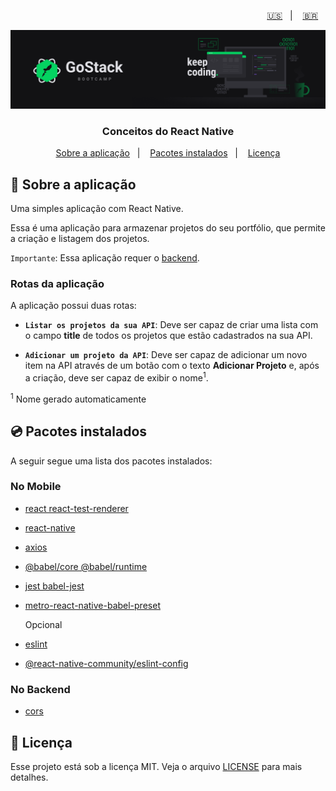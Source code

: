 <p align="right">
  <a href="README.en.md">🇺🇸</a>&nbsp;&nbsp;&nbsp;|&nbsp;&nbsp;&nbsp;
  <a href="README.md">🇧🇷</a>&nbsp;&nbsp;&nbsp;
</p>

<img alt="GoStack" src=./src/assets/header-bootcamp.png />

<h3 align="center">
  Conceitos do React Native
</h3>

<p align="center">
  <a href="#rocket-sobre-a-aplicação">Sobre a aplicação</a>&nbsp;&nbsp;&nbsp;|&nbsp;&nbsp;&nbsp;
  <a href="#cd-pacotes-instalados">Pacotes instalados</a>&nbsp;&nbsp;&nbsp;|&nbsp;&nbsp;&nbsp;
  <a href="#memo-licença">Licença</a>
</p>

## :rocket: Sobre a aplicação

Uma simples aplicação com React Native.

Essa é uma aplicação para armazenar projetos do seu portfólio, que permite a criação e listagem dos projetos.

`Importante`: Essa aplicação requer o [backend](https://github.com/bruno-fialho/conceitos-back-end-nodejs).

### Rotas da aplicação

A aplicação possui duas rotas:

- **`Listar os projetos da sua API`**: Deve ser capaz de criar uma lista com o campo **title** de todos os projetos que estão cadastrados na sua API.

- **`Adicionar um projeto da API`**: Deve ser capaz de adicionar um novo item na API através de um botão com o texto **Adicionar Projeto** e, após a criação, deve ser capaz de exibir o nome<sup>1</sup>. 

<sup>1</sup> Nome gerado automaticamente

## :cd: Pacotes instalados

A seguir segue uma lista dos pacotes instalados:


### No Mobile

- [react react-test-renderer](https://reactjs.org/)
- [react-native](https://github.com/facebook/react-native#readme)
- [axios](https://github.com/axios/axios)
- [@babel/core @babel/runtime](https://babeljs.io/)
- [jest babel-jest](https://github.com/facebook/jest#readme)
- [metro-react-native-babel-preset](https://github.com/facebook/metro#readme)

  Opcional
- [eslint](https://eslint.org/)
- [@react-native-community/eslint-config](https://github.com/facebook/react-native/tree/master/packages/eslint-config-react-native-community#readme)

### No Backend

- [cors](https://www.npmjs.com/package/cors)


## :memo: Licença

Esse projeto está sob a licença MIT. Veja o arquivo [LICENSE](LICENSE) para mais detalhes.
